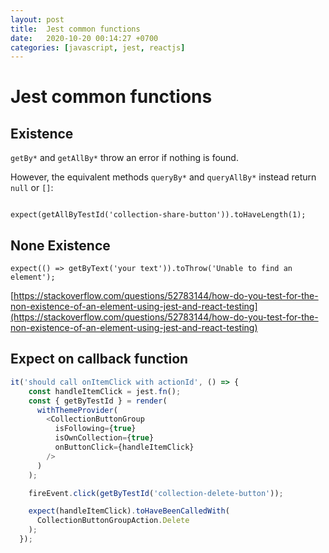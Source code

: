```yaml
---
layout: post
title:  Jest common functions
date:   2020-10-20 00:14:27 +0700
categories: [javascript, jest, reactjs]
---
```


# Jest common functions
## Existence

`getBy*` and `getAllBy*` throw an error if nothing is found.

However, the equivalent methods `queryBy*` and `queryAllBy*` instead return `null` or `[]`:


```

expect(getAllByTestId('collection-share-button')).toHaveLength(1);
```

## None Existence

```
expect(() => getByText('your text')).toThrow('Unable to find an element');
```

[https://stackoverflow.com/questions/52783144/how-do-you-test-for-the-non-existence-of-an-element-using-jest-and-react-testing](https://stackoverflow.com/questions/52783144/how-do-you-test-for-the-non-existence-of-an-element-using-jest-and-react-testing)


## Expect on callback function

```js
it('should call onItemClick with actionId', () => {
    const handleItemClick = jest.fn();
    const { getByTestId } = render(
      withThemeProvider(
        <CollectionButtonGroup
          isFollowing={true}
          isOwnCollection={true}
          onButtonClick={handleItemClick}
        />
      )
    );

    fireEvent.click(getByTestId('collection-delete-button'));

    expect(handleItemClick).toHaveBeenCalledWith(
      CollectionButtonGroupAction.Delete
    );
  });
```
